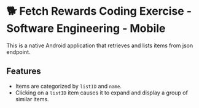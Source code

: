 # 🐕 Fetch Rewards Coding Exercise - Software Engineering - Mobile
This is a native Android application that retrieves and lists items from json endpoint.

## Features
- Items are categorized by ```listID``` and ```name```.
- Clicking on a ```listID``` item causes it to expand and display a group of similar items.
